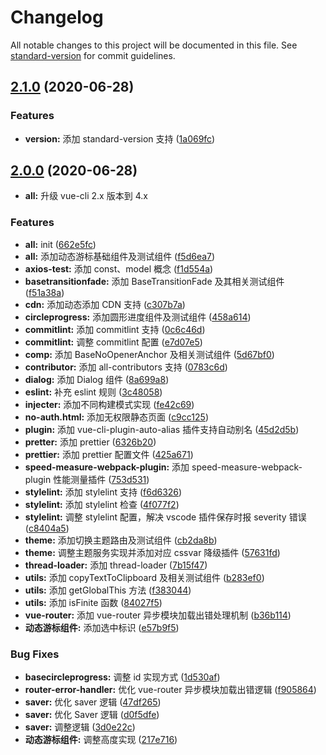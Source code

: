 # Changelog

All notable changes to this project will be documented in this file. See [standard-version](https://github.com/conventional-changelog/standard-version) for commit guidelines.

## [2.1.0](https://github.com/BryanAdamss/vue-awesome-template/compare/v2.0.0...v2.1.0) (2020-06-28)

### Features

- **version:** 添加 standard-version 支持 ([1a069fc](https://github.com/BryanAdamss/vue-awesome-template/commit/1a069fc87c04a0fc5a118533e0d55682c323341c))

## [2.0.0](https://github.com/BryanAdamss/vue-awesome-template/compare/v1.4.0...v2.0.0) (2020-06-28)

- **all:** 升级 vue-cli 2.x 版本到 4.x

### Features

- **all:** init ([662e5fc](https://github.com/BryanAdamss/vue-awesome-template/commit/662e5fc5d33fcdf0f579fecf84ae19c0f89509a1))
- **all:** 添加动态游标基础组件及测试组件 ([f5d6ea7](https://github.com/BryanAdamss/vue-awesome-template/commit/f5d6ea714b5dbac911b93929757d6a7d3d19cba9))
- **axios-test:** 添加 const、model 概念 ([f1d554a](https://github.com/BryanAdamss/vue-awesome-template/commit/f1d554a3a6d5b210d22713d1131ed11cec05e338))
- **basetransitionfade:** 添加 BaseTransitionFade 及其相关测试组件 ([f51a38a](https://github.com/BryanAdamss/vue-awesome-template/commit/f51a38a567be5eb378aa81f2ef5a909fa5a60afc))
- **cdn:** 添加动态添加 CDN 支持 ([c307b7a](https://github.com/BryanAdamss/vue-awesome-template/commit/c307b7a46cb425b5f5b97538bbe82f352747914f))
- **circleprogress:** 添加圆形进度组件及测试组件 ([458a614](https://github.com/BryanAdamss/vue-awesome-template/commit/458a614c52c3b4b4468b0b72c62d44531414a622))
- **commitlint:** 添加 commitlint 支持 ([0c6c46d](https://github.com/BryanAdamss/vue-awesome-template/commit/0c6c46d950cb171f872ab1f7bfd169efa87e619a))
- **commitlint:** 调整 commitlint 配置 ([e7d07e5](https://github.com/BryanAdamss/vue-awesome-template/commit/e7d07e5e79a47464333e0e85f92b0a86f3f829cf))
- **comp:** 添加 BaseNoOpenerAnchor 及相关测试组件 ([5d67bf0](https://github.com/BryanAdamss/vue-awesome-template/commit/5d67bf073ed70f89e0de6a2d3d3f1883f00f8519))
- **contributor:** 添加 all-contributors 支持 ([0783c6d](https://github.com/BryanAdamss/vue-awesome-template/commit/0783c6d35b6a023d147e3c364d19a4463b438a5b))
- **dialog:** 添加 Dialog 组件 ([8a699a8](https://github.com/BryanAdamss/vue-awesome-template/commit/8a699a883a5e3146079fd8ecfa070e75e971f343))
- **eslint:** 补充 eslint 规则 ([3c48058](https://github.com/BryanAdamss/vue-awesome-template/commit/3c480582596cb86991d38b46fff72a9d4b89f065))
- **injecter:** 添加不同构建模式实现 ([fe42c69](https://github.com/BryanAdamss/vue-awesome-template/commit/fe42c69438f83a07695ddf224aff7b113fb85ca9))
- **no-auth.html:** 添加无权限静态页面 ([c9cc125](https://github.com/BryanAdamss/vue-awesome-template/commit/c9cc125aefee34dea61ed5a5d240953a9a564ad9))
- **plugin:** 添加 vue-cli-plugin-auto-alias 插件支持自动别名 ([45d2d5b](https://github.com/BryanAdamss/vue-awesome-template/commit/45d2d5bc5fd8b8e418d09f3773965b780b7e3620))
- **pretter:** 添加 prettier ([6326b20](https://github.com/BryanAdamss/vue-awesome-template/commit/6326b20e6f73fd820503086ed5a23b69633432af))
- **prettier:** 添加 prettier 配置文件 ([425a671](https://github.com/BryanAdamss/vue-awesome-template/commit/425a671bbfdacc56f34c09960c5ac2dd87a42117))
- **speed-measure-webpack-plugin:** 添加 speed-measure-webpack-plugin 性能测量插件 ([753d531](https://github.com/BryanAdamss/vue-awesome-template/commit/753d53188050d2384a7f0b2261feccef09ef10c7))
- **stylelint:** 添加 stylelint 支持 ([f6d6326](https://github.com/BryanAdamss/vue-awesome-template/commit/f6d6326c2cff60a47c80c8eea84870c856158fdd))
- **stylelint:** 添加 stylelint 检查 ([4f077f2](https://github.com/BryanAdamss/vue-awesome-template/commit/4f077f2eef75ceee591aa1eceb4fee78be6743db))
- **stylelint:** 调整 stylelint 配置，解决 vscode 插件保存时报 severity 错误 ([c8404a5](https://github.com/BryanAdamss/vue-awesome-template/commit/c8404a5d58dcad22efdeb862f3d4444ea02e78af))
- **theme:** 添加切换主题路由及测试组件 ([cb2da8b](https://github.com/BryanAdamss/vue-awesome-template/commit/cb2da8b2ecb9b92d3d0a4a159b360d08eb09d0f9))
- **theme:** 调整主题服务实现并添加对应 cssvar 降级插件 ([57631fd](https://github.com/BryanAdamss/vue-awesome-template/commit/57631fdd606ca2d35ebad9753fd4ead2e9dc2696))
- **thread-loader:** 添加 thread-loader ([7b15f47](https://github.com/BryanAdamss/vue-awesome-template/commit/7b15f47b6de836e3dd93ce0cc06c4cf76e597060))
- **utils:** 添加 copyTextToClipboard 及相关测试组件 ([b283ef0](https://github.com/BryanAdamss/vue-awesome-template/commit/b283ef056b72b6c6c48ebea052f347bf8defd28f))
- **utils:** 添加 getGlobalThis 方法 ([f383044](https://github.com/BryanAdamss/vue-awesome-template/commit/f3830448395a2cd08d0abb3590f415832bd1c96d))
- **utils:** 添加 isFinite 函数 ([84027f5](https://github.com/BryanAdamss/vue-awesome-template/commit/84027f5b56444e88eec7142b181a55833f4ddfae))
- **vue-router:** 添加 vue-router 异步模块加载出错处理机制 ([b36b114](https://github.com/BryanAdamss/vue-awesome-template/commit/b36b114ad80f8e91c0fe928b6f8b8d6e919b4b4d))
- **动态游标组件:** 添加选中标识 ([e57b9f5](https://github.com/BryanAdamss/vue-awesome-template/commit/e57b9f5fd3b97fc8e6b6056058e0438cc0e820e3))

### Bug Fixes

- **basecircleprogress:** 调整 id 实现方式 ([1d530af](https://github.com/BryanAdamss/vue-awesome-template/commit/1d530af30b2a7f886ee619301bef2a7d2e0c7991))
- **router-error-handler:** 优化 vue-router 异步模块加载出错逻辑 ([f905864](https://github.com/BryanAdamss/vue-awesome-template/commit/f905864e55ab48a7d75c6b739d82d6c0a1592376))
- **saver:** 优化 saver 逻辑 ([47df265](https://github.com/BryanAdamss/vue-awesome-template/commit/47df265399fdb7890a88c918dba56132f1f57159))
- **saver:** 优化 Saver 逻辑 ([d0f5dfe](https://github.com/BryanAdamss/vue-awesome-template/commit/d0f5dfe4013720667f422377abeefb0b58205599))
- **saver:** 调整逻辑 ([3d0e22c](https://github.com/BryanAdamss/vue-awesome-template/commit/3d0e22cafe3fb6f2a42f3ba18c27d42b8daee7ae))
- **动态游标组件:** 调整高度实现 ([217e716](https://github.com/BryanAdamss/vue-awesome-template/commit/217e71649327d0a06f0f69e891bfa128566e8b1a))
